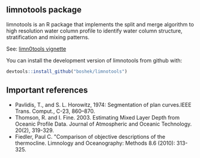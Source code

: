 
<!-- README.md is generated from README.Rmd. Please edit that file -->
limnotools package
------------------

limnotools is an R package that implements the split and merge algorithm to high resolution water column profile to identify water column structure, stratification and mixing patterns.

See: [limn0tools vignette](https://github.com/boshek/limnotools/blob/master/vignettes/limnotools.md)

You can install the development version of limnotools from github with:

``` r
devtools::install_github("boshek/limnotools")
```

Important references
--------------------

-   Pavlidis, T., and S. L. Horowitz, 1974: Segmentation of plan curves.IEEE Trans. Comput., C-23, 860–870.
-   Thomson, R. and I. Fine. 2003. Estimating Mixed Layer Depth from Oceanic Profile Data. Journal of Atmospheric and Oceanic Technology. 20(2), 319-329.
-   Fiedler, Paul C. "Comparison of objective descriptions of the thermocline. Limnology and Oceanography: Methods 8.6 (2010): 313-325.
